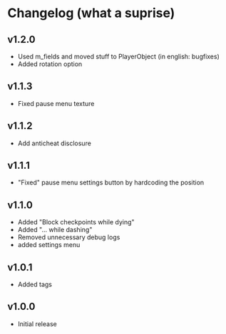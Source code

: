 # Changelog (what a suprise)
## v1.2.0
- Used m_fields and moved stuff to PlayerObject (in english: bugfixes)
- Added rotation option
## v1.1.3
- Fixed pause menu texture
## v1.1.2
- Add anticheat disclosure
## v1.1.1
- "Fixed" pause menu settings button by hardcoding the position
## v1.1.0
- Added "Block checkpoints while dying"
- Added "...               while dashing"
- Removed unnecessary debug logs
- added settings menu
## v1.0.1
- Added tags
## v1.0.0
- Initial release
